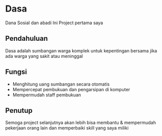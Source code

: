 # Dasa
Dana Sosial dan abadi
Ini Project pertama saya

## Pendahuluan
Dasa adalah sumbangan warga komplek untuk kepentingan bersama jika ada warga yang sakit atau meninggal

## Fungsi
- Menghitung uang sumbangan secara otomatis
- Mempercepat pembukuan dan pengarsipan di komputer
- Mempermudah staff pembukuan

## Penutup
Semoga project selanjutnya akan lebih bisa membantu & mempermudah pekerjaan orang lain
dan memperbaiki skill yang saya miliki
